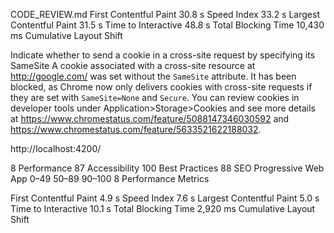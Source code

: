 CODE_REVIEW.md
First Contentful Paint
30.8 s
Speed Index
33.2 s
Largest Contentful Paint
31.5 s
Time to Interactive
48.8 s
Total Blocking Time
10,430 ms
Cumulative Layout Shift

Indicate whether to send a cookie in a cross-site request by specifying its SameSite 
A cookie associated with a cross-site resource at http://google.com/ was set without the `SameSite` attribute. It has been blocked, as Chrome now only delivers cookies with cross-site requests if they are set with `SameSite=None` and `Secure`. You can review cookies in developer tools under Application>Storage>Cookies and see more details at https://www.chromestatus.com/feature/5088147346030592 and https://www.chromestatus.com/feature/5633521622188032.

http://localhost:4200/

8
Performance
87
Accessibility
100
Best Practices
88
SEO
Progressive Web App
0–49
50–89
90–100
8
Performance
Metrics

First Contentful Paint
4.9 s
Speed Index
7.6 s
Largest Contentful Paint
5.0 s
Time to Interactive
10.1 s
Total Blocking Time
2,920 ms
Cumulative Layout Shift
